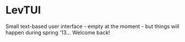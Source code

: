 LevTUI
======

Small text-based user interface - empty at the moment - but things will happen during spring '13...
Welcome back!